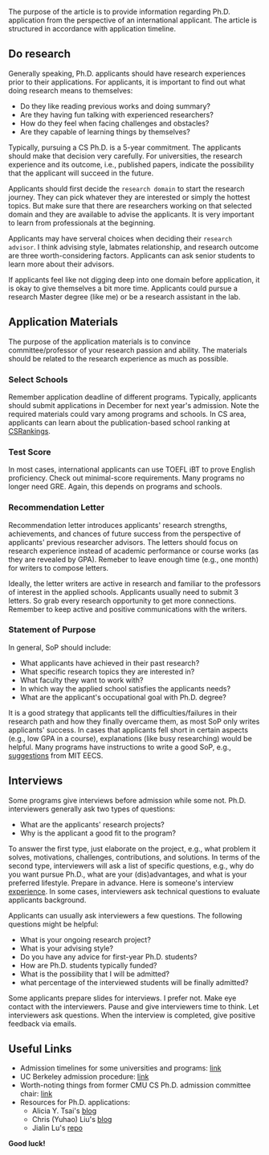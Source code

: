 The purpose of the article is to provide information regarding Ph.D. application from the perspective of an international applicant. The article is structured in accordance with application timeline.

## Do research
Generally speaking, Ph.D. applicants should have research experiences prior to their applications. For applicants, it is important to find out what doing research means to themselves:
* Do they like reading previous works and doing summary?
* Are they having fun talking with experienced researchers?
* How do they feel when facing challenges and obstacles?
* Are they capable of learning things by themselves?

Typically, pursuing a CS Ph.D.  is a 5-year commitment. The applicants should make that decision very carefully. 
For universities, the research experience and its outcome, i.e., published papers, indicate the possibility that the applicant will succeed in the future. 

Applicants should first decide the `research domain` to start the research journey. They can pick whatever they are interested or simply the hottest topics. But make sure that there are researchers working on that selected domain and they are available to advise the applicants. It is very important to learn from professionals at the beginning. 

Applicants may have serveral choices when deciding their `research advisor`. I think advising style, labmates relationship, and research outcome are three worth-considering factors. Applicants can ask senior students to learn more about their advisors.

If applicants feel like not digging deep into one domain before application, it is okay to give themselves a bit more time. Applicants could pursue a research Master degree (like me) or be a research assistant in the lab.

## Application Materials
The purpose of the application materials is to convince committee/professor of your research passion and ability. The materials should be related to the research experience as much as possible. 
### Select Schools
Remember application deadline of different programs. Typically, applicants should submit applications in December for next year's admission. Note the required materials could vary among programs and schools. In CS area, applicants can learn about the publication-based school ranking at [CSRankings](https://csrankings.org/).

### Test Score
In most cases, international applicants can use TOEFL iBT to prove English proficiency. Check out minimal-score requirements. Many programs no longer need GRE. Again, this depends on programs and schools.

### Recommendation Letter
Recommendation letter introduces applicants' research strengths, achievements, and chances of future success from the perspective of applicants' previous researcher advisors.  The letters should focus on research experience instead of academic performance or course works (as they are revealed by GPA). Remeber to leave enough time (e.g., one month) for writers to compose letters. 

Ideally, the letter writers are active in research and familiar to the professors of interest in the applied schools. Applicants usually need to submit 3 letters. So grab every research opportunity to get more connections. Remember to keep active and positive communications with the writers.


### Statement of Purpose
In general, SoP should include:
*  What applicants have achieved in their past research?
*  What specific research topics they are interested in?
*  What faculty they want to work with?
*  In which way the applied school satisfies the applicants needs?
*  What are the applicant's occupational goal with Ph.D. degree?

It is a good strategy that applicants tell the difficulties/failures in their research path and how they finally overcame them, as most SoP only writes applicants' success. In cases that applicants fell short in certain aspects (e.g., low GPA in a course),  explanations (like busy researching) would be helpful. Many programs have instructions to write a good SoP, e.g., [suggestions](https://mitcommlab.mit.edu/eecs/commkit/graduate-school-personal-statement/) from MIT EECS.

## Interviews
Some programs give interviews before admission while some not. Ph.D. interviewers generally ask two types of questions:
* What are the applicants' research projects?
* Why is the applicant a good fit to the program?

To answer the first type, just elaborate on the project, e.g., what problem it solves, motivations, challenges, contributions, and solutions. In terms of the second type, interviewers will ask a list of specific questions, e.g., why  do you want pursue Ph.D., what are your (dis)advantages, and what is your preferred lifestyle. Prepare in advance. Here is someone's interview [experience](https://www.reddit.com/r/gradadmissions/comments/ky62wl/overly_detailed_interview_experience_cs_phd/). In some cases, interviewers ask technical questions to evaluate applicants background.

Applicants can usually ask interviewers a few questions. The following questions might be helpful:
* What is your ongoing research project?
* What is your advising style?
* Do you have any advice for first-year Ph.D. students?
* How are Ph.D. students typically funded?
* What is the possibility that I will be admitted?
* what percentage of the interviewed students will be finally admitted?

Some applicants prepare slides for interviews. I prefer not. Make eye contact with the interviewers. Pause and give interviewers time to think. Let interviewers ask questions. When the interview is completed, give positive feedback via emails.

## Useful Links
* Admission timelines for some universities and programs: [link](https://forum.thegradcafe.com/topic/100449-decision-timelines-for-particular-universities-and-programs-derived-from-the-gradcafe-data-gregpa-distributions/)
* UC Berkeley admission procedure: [link](https://github.com/davmre/blog/blob/master/_drafts/berkeley_admissions.md)
* Worth-noting things from former CMU CS Ph.D. admission committee chair: [link](https://da-data.blogspot.com/2015/03/reflecting-on-cs-graduate-admissions.html?m=1)
* Resources for Ph.D. applications:
	* Alicia Y. Tsai's [blog](https://www.aliciatsai.com/resources) 
	* Chris (Yuhao) Liu's [blog](https://chrisliu298.io/posts/grad-school-application.html)
	* Jialin Lu's [repo](https://github.com/LuxxxLucy/Phd_Apply)

**Good luck!**
